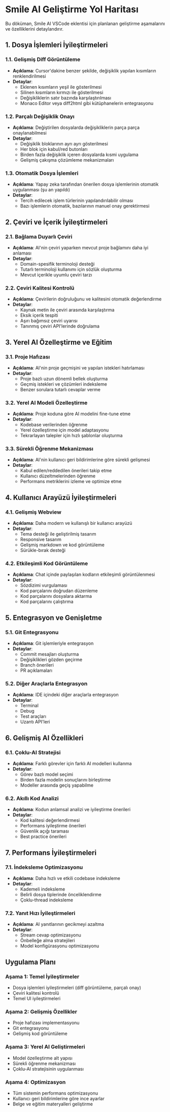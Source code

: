 # Smile AI Geliştirme Yol Haritası

Bu döküman, Smile AI VSCode eklentisi için planlanan geliştirme aşamalarını ve özelliklerini detaylandırır.

## 1. Dosya İşlemleri İyileştirmeleri

### 1.1. Gelişmiş Diff Görüntüleme
- **Açıklama**: Cursor'dakine benzer şekilde, değişiklik yapılan kısımların renklendirilmesi
- **Detaylar**:
  - Eklenen kısımların yeşil ile gösterilmesi
  - Silinen kısımların kırmızı ile gösterilmesi
  - Değişikliklerin satır bazında karşılaştırılması
  - Monaco Editor veya diff2html gibi kütüphanelerin entegrasyonu
  
### 1.2. Parçalı Değişiklik Onayı
- **Açıklama**: Değiştirilen dosyalarda değişikliklerin parça parça onaylanabilmesi
- **Detaylar**:
  - Değişiklik bloklarının ayrı ayrı gösterilmesi
  - Her blok için kabul/red butonları
  - Birden fazla değişiklik içeren dosyalarda kısmi uygulama
  - Gelişmiş çakışma çözümleme mekanizmaları
  
### 1.3. Otomatik Dosya İşlemleri
- **Açıklama**: Yapay zeka tarafından önerilen dosya işlemlerinin otomatik uygulanması (şu an yapıldı)
- **Detaylar**:
  - Tercih edilecek işlem türlerinin yapılandırılabilir olması
  - Bazı işlemlerin otomatik, bazılarının manuel onay gerektirmesi

## 2. Çeviri ve İçerik İyileştirmeleri

### 2.1. Bağlama Duyarlı Çeviri
- **Açıklama**: AI'nin çeviri yaparken mevcut proje bağlamını daha iyi anlaması
- **Detaylar**:
  - Domain-spesifik terminoloji desteği
  - Tutarlı terminoloji kullanımı için sözlük oluşturma
  - Mevcut içerikle uyumlu çeviri tarzı
  
### 2.2. Çeviri Kalitesi Kontrolü
- **Açıklama**: Çevirilerin doğruluğunu ve kalitesini otomatik değerlendirme
- **Detaylar**:
  - Kaynak metin ile çeviri arasında karşılaştırma
  - Eksik içerik tespiti
  - Aşırı bağımsız çeviri uyarısı
  - Tanınmış çeviri API'lerinde doğrulama

## 3. Yerel AI Özelleştirme ve Eğitim

### 3.1. Proje Hafızası
- **Açıklama**: AI'nin proje geçmişini ve yapılan istekleri hatırlaması
- **Detaylar**:
  - Proje bazlı uzun dönemli bellek oluşturma
  - Geçmiş istekleri ve çözümleri indeksleme
  - Benzer sorulara tutarlı cevaplar verme
  
### 3.2. Yerel AI Modeli Özelleştirme
- **Açıklama**: Proje koduna göre AI modelini fine-tune etme
- **Detaylar**:
  - Kodebase verilerinden öğrenme
  - Yerel özelleştirme için model adaptasyonu
  - Tekrarlayan talepler için hızlı şablonlar oluşturma
  
### 3.3. Sürekli Öğrenme Mekanizması
- **Açıklama**: AI'nin kullanıcı geri bildirimlerine göre sürekli gelişmesi
- **Detaylar**:
  - Kabul edilen/reddedilen önerileri takip etme
  - Kullanıcı düzeltmelerinden öğrenme
  - Performans metriklerini izleme ve optimize etme

## 4. Kullanıcı Arayüzü İyileştirmeleri

### 4.1. Gelişmiş Webview
- **Açıklama**: Daha modern ve kullanışlı bir kullanıcı arayüzü
- **Detaylar**:
  - Tema desteği ile geliştirilmiş tasarım
  - Responsive tasarım
  - Gelişmiş markdown ve kod görüntüleme
  - Sürükle-bırak desteği
  
### 4.2. Etkileşimli Kod Görüntüleme
- **Açıklama**: Chat içinde paylaşılan kodların etkileşimli görüntülenmesi
- **Detaylar**:
  - Sözdizimi vurgulaması
  - Kod parçalarını doğrudan düzenleme
  - Kod parçalarını dosyalara aktarma
  - Kod parçalarını çalıştırma

## 5. Entegrasyon ve Genişletme

### 5.1. Git Entegrasyonu
- **Açıklama**: Git işlemleriyle entegrasyon
- **Detaylar**:
  - Commit mesajları oluşturma
  - Değişiklikleri gözden geçirme
  - Branch önerileri
  - PR açıklamaları

### 5.2. Diğer Araçlarla Entegrasyon
- **Açıklama**: IDE içindeki diğer araçlarla entegrasyon
- **Detaylar**:
  - Terminal
  - Debug
  - Test araçları
  - Uzantı API'leri

## 6. Gelişmiş AI Özellikleri

### 6.1. Çoklu-AI Stratejisi
- **Açıklama**: Farklı görevler için farklı AI modelleri kullanma
- **Detaylar**:
  - Görev bazlı model seçimi
  - Birden fazla modelin sonuçlarını birleştirme
  - Modeller arasında geçiş yapabilme

### 6.2. Akıllı Kod Analizi
- **Açıklama**: Kodun anlamsal analizi ve iyileştirme önerileri
- **Detaylar**:
  - Kod kalitesi değerlendirmesi
  - Performans iyileştirme önerileri
  - Güvenlik açığı taraması
  - Best practice önerileri

## 7. Performans İyileştirmeleri

### 7.1. İndeksleme Optimizasyonu
- **Açıklama**: Daha hızlı ve etkili codebase indeksleme
- **Detaylar**:
  - Kademeli indeksleme
  - Belirli dosya tiplerinde önceliklendirme
  - Çoklu-thread indeksleme
  
### 7.2. Yanıt Hızı İyileştirmeleri
- **Açıklama**: AI yanıtlarının gecikmeyi azaltma
- **Detaylar**:
  - Stream cevap optimizasyonu
  - Önbelleğe alma stratejileri
  - Model konfigürasyonu optimizasyonu

## Uygulama Planı

### Aşama 1: Temel İyileştirmeler
- Dosya işlemleri iyileştirmeleri (diff görüntüleme, parçalı onay)
- Çeviri kalitesi kontrolü
- Temel UI iyileştirmeleri

### Aşama 2: Gelişmiş Özellikler
- Proje hafızası implementasyonu
- Git entegrasyonu
- Gelişmiş kod görüntüleme

### Aşama 3: Yerel AI Geliştirmeleri
- Model özelleştirme alt yapısı
- Sürekli öğrenme mekanizması
- Çoklu-AI stratejisinin uygulanması

### Aşama 4: Optimizasyon
- Tüm sistemin performans optimizasyonu
- Kullanıcı geri bildirimlerine göre ince ayarlar
- Belge ve eğitim materyalleri geliştirme 